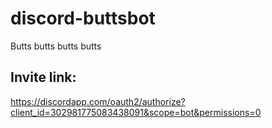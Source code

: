 # discord-buttsbot

Butts butts butts butts

## Invite link:
https://discordapp.com/oauth2/authorize?client_id=302981775083438091&scope=bot&permissions=0
